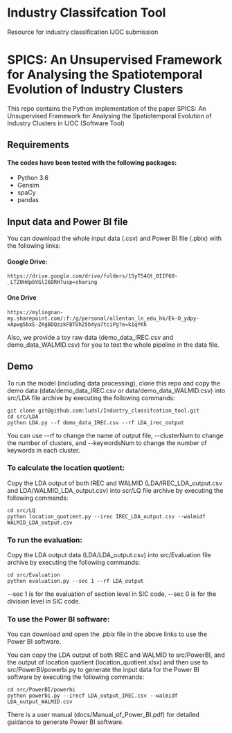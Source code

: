 # Industry Classifcation Tool

Resource for industry classification IJOC submission

# SPICS: An Unsupervised Framework for Analysing the Spatiotemporal Evolution of Industry Clusters 

This repo contains the Python implementation of the paper SPICS: An Unsupervised Framework for Analysing the Spatiotemporal Evolution of Industry Clusters in IJOC (Software Tool)

## Requirements

#### The codes have been tested with the following packages:
* Python 3.6
* Gensim
* spaCy
* pandas


## Input data and Power BI file 

You can download the whole input data (.csv) and Power BI file (.pbix) with the following links:

#### Google Drive:

```
https://drive.google.com/drive/folders/1SyTS4Gt_0IIF60-_LTZ0HdpbVGlI6DRH?usp=sharing
```
#### One Drive
```
https://mylingnan-my.sharepoint.com/:f:/g/personal/allentan_ln_edu_hk/Ek-O_ydpy-xApwg5bxE-ZKgBDQzzkFBTUh25b4ya7tciPg?e=k1qYKh
```

Also, we provide a toy raw data (demo_data_IREC.csv and demo_data_WALMID.csv) for you to test the whole pipeline in the data file.

## Demo

To run the model (including data processing), clone this repo and copy the demo data (data/demo_data_IREC.csv or data/demo_data_WALMID.csv) into src/LDA file archive by executing the following commands:

``` 
git clone git@github.com:ludsl/Industry_classifcation_tool.git
cd src/LDA
python LDA.py --f demo_data_IREC.csv --rf LDA_irec_output
```

You can use --rf to change the name of output file, --clusterNum to change the number of clusters, and --keywordsNum to change the number of keywords in each cluster. 

### To calculate the location quotient:
Copy the LDA output of both IREC and WALMID (LDA/IREC_LDA_output.csv and LDA/WALMID_LDA_output.csv) into scr/LQ file archive by executing the following commands:

```
cd src/LQ
python location_quotient.py --irec IREC_LDA_output.csv --walmidf WALMID_LDA_output.csv
```

### To run the evaluation:

Copy the LDA output data (LDA/LDA_output.csv) into src/Evaluation file archive by executing the following commands:

``` 
cd src/Evaluation
python evaluation.py --sec 1 --rf LDA_output
``` 
--sec 1 is for the evaluation of section level in SIC code, --sec 0 is for the division level in SIC code. 

### To use the Power BI software:

You can download and open the .pbix file in the above links to use the Power BI software.

You can copy the LDA output of both IREC and WALMID to src/PowerBI, and the output of location quotient (location_quotient.xlsx) and then use to src/PowerBI/powerbi.py to generate the input data for the Power BI software by executing the following commands:

```
cd src/PowerBI/powerbi
python powerbi.py --irecf LDA_output_IREC.csv --walmidf LDA_output_WALMID.csv
```

There is a user manual (docs/Manual_of_Power_BI.pdf) for detailed guidance to generate Power BI software. 


